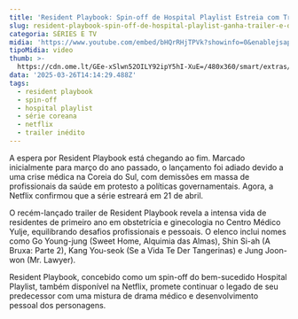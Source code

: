 ```yaml
---
title: 'Resident Playbook: Spin-off de Hospital Playlist Estreia com Trailer Inédito'
slug: resident-playbook-spin-off-de-hospital-playlist-ganha-trailer-e-data
categoria: SÉRIES E TV
midia: 'https://www.youtube.com/embed/bHQrRHjTPVk?showinfo=0&enablejsapi=1'
tipoMidia: video
thumb: >-
  https://cdn.ome.lt/GEe-xSlwn52OILY92ipY5hI-XuE=/480x360/smart/extras/conteudos/resident_QfQxw9W.png
data: '2025-03-26T14:14:29.488Z'
tags:
  - resident playbook
  - spin-off
  - hospital playlist
  - série coreana
  - netflix
  - trailer inédito
---
```


A espera por Resident Playbook está chegando ao fim. Marcado inicialmente para março do ano passado, o lançamento foi adiado devido a uma crise médica na Coreia do Sul, com demissões em massa de profissionais da saúde em protesto a políticas governamentais. Agora, a Netflix confirmou que a série estreará em 21 de abril.

O recém-lançado trailer de Resident Playbook revela a intensa vida de residentes de primeiro ano em obstetrícia e ginecologia no Centro Médico Yulje, equilibrando desafios profissionais e pessoais. O elenco inclui nomes como Go Young-jung (Sweet Home, Alquimia das Almas), Shin Si-ah (A Bruxa: Parte 2), Kang You-seok (Se a Vida Te Der Tangerinas) e Jung Joon-won (Mr. Lawyer).

Resident Playbook, concebido como um spin-off do bem-sucedido Hospital Playlist, também disponível na Netflix, promete continuar o legado de seu predecessor com uma mistura de drama médico e desenvolvimento pessoal dos personagens.
